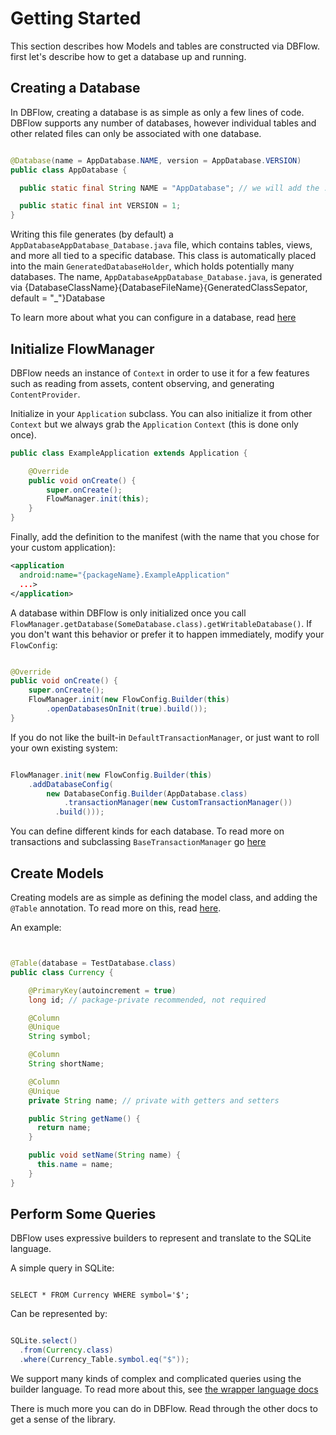 # Getting Started

This section describes how Models and tables are constructed via DBFlow. first
let's describe how to get a database up and running.

## Creating a Database

In DBFlow, creating a database is as simple as only a few lines of code. DBFlow
supports any number of databases, however individual tables and other related files
can only be associated with one database.

```java

@Database(name = AppDatabase.NAME, version = AppDatabase.VERSION)
public class AppDatabase {

  public static final String NAME = "AppDatabase"; // we will add the .db extension

  public static final int VERSION = 1;
}


```

Writing this file generates (by default) a `AppDatabaseAppDatabase_Database.java`
file, which contains tables, views, and more all tied to a specific database. This
class is automatically placed into the main `GeneratedDatabaseHolder`, which holds
potentially many databases. The name, `AppDatabaseAppDatabase_Database.java`, is generated
via {DatabaseClassName}{DatabaseFileName}{GeneratedClassSepator, default = "\_"}Database

To learn more about what you can configure in a database, read [here](/usage2/Databases.md)

## Initialize FlowManager

DBFlow needs an instance of `Context` in order to use it for a few features such
as reading from assets, content observing, and generating `ContentProvider`.

Initialize in your `Application` subclass. You can also initialize it from other
`Context` but we always grab the `Application` `Context` (this is done only once).

```java
public class ExampleApplication extends Application {

    @Override
    public void onCreate() {
        super.onCreate();
        FlowManager.init(this);
    }
}

```

Finally, add the definition to the manifest (with the name that you chose for your custom application):
```xml
<application
  android:name="{packageName}.ExampleApplication"
  ...>
</application>
```

A database within DBFlow is only initialized once you call `FlowManager.getDatabase(SomeDatabase.class).getWritableDatabase()`. If you
don't want this behavior or prefer it to happen immediately, modify your `FlowConfig`:

```java

@Override
public void onCreate() {
    super.onCreate();
    FlowManager.init(new FlowConfig.Builder(this)
        .openDatabasesOnInit(true).build());
}

```

If you do not like the built-in `DefaultTransactionManager`, or just want to roll your own existing system:

```java

FlowManager.init(new FlowConfig.Builder(this)
    .addDatabaseConfig(
        new DatabaseConfig.Builder(AppDatabase.class)
            .transactionManager(new CustomTransactionManager())
          .build()));

```
You can define different kinds for each database.
To read more on transactions and subclassing `BaseTransactionManager` go [here](/usage2/StoringData.md)


## Create Models

Creating models are as simple as defining the model class, and adding the `@Table` annotation.
To read more on this, read [here](/usage2/Models.md).

An example:

```java


@Table(database = TestDatabase.class)
public class Currency {

    @PrimaryKey(autoincrement = true)
    long id; // package-private recommended, not required

    @Column
    @Unique
    String symbol;

    @Column
    String shortName;

    @Column
    @Unique
    private String name; // private with getters and setters

    public String getName() {
      return name;
    }

    public void setName(String name) {
      this.name = name;
    }
}

```

## Perform Some Queries

DBFlow uses expressive builders to represent and translate to the SQLite language.

A simple query in SQLite:

```sqlite

SELECT * FROM Currency WHERE symbol='$';

```

Can be represented by:

```java

SQLite.select()
  .from(Currency.class)
  .where(Currency_Table.symbol.eq("$"));

```

We support many kinds of complex and complicated queries using the builder
language. To read more about this, see [the wrapper language docs](/usage2/SQLiteWrapperLanguage.md)

There is much more you can do in DBFlow. Read through the other docs to
get a sense of the library.
